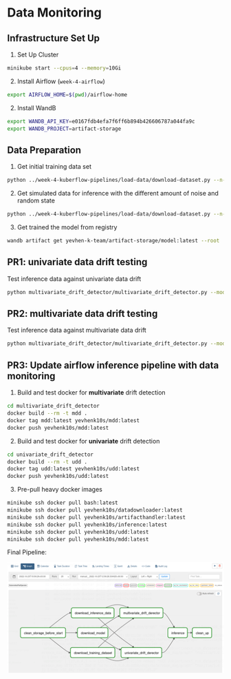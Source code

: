 # Data Monitoring

## Infrastructure Set Up

1. Set Up Cluster

```bash
minikube start --cpus=4 --memory=10Gi
```

2. Install Airflow (`week-4-airflow`)
```bash
export AIRFLOW_HOME=$(pwd)/airflow-home
```

2. Install WandB
```bash
export WANDB_API_KEY=e0167fdb4efa7f6ff6b894b426606787a044fa9c
export WANDB_PROJECT=artifact-storage
```

## Data Preparation

1. Get initial training data set

```bash
python ../week-4-kuberflow-pipelines/load-data/download-dataset.py --n-samples=300 --noise=0.0 --random-state=0 --out-file=inference-dataset.json
```

2. Get simulated data for inference with the different amount of noise and random state

```bash
python ../week-4-kuberflow-pipelines/load-data/download-dataset.py --n-samples=300 --noise=0.6 --random-state=1337 --out-file=dataset.json
```

3. Get trained the model from registry

```bash
wandb artifact get yevhen-k-team/artifact-storage/model:latest --root .
```

## PR1: univariate data drift testing

Test inference data against univariate data drift

```bash
python multivariate_drift_detector/multivariate_drift_detector.py --model-path cls.pekl --data-path dataset.json --inference-data-path inference-dataset.json --threshold 0.05
```

## PR2: multivariate data drift testing

Test inference data against multivariate data drift

```bash
python multivariate_drift_detector/multivariate_drift_detector.py --model-path cls.pekl --data-path dataset.json --inference-data-path inference-dataset.json --threshold 0.05
```

## PR3: Update airflow inference pipeline with data monitoring 

1. Build and test docker for **multivariate** drift detection
```bash
cd multivariate_drift_detector
docker build --rm -t mdd .                   
docker tag mdd:latest yevhenk10s/mdd:latest
docker push yevhenk10s/mdd:latest
```

2. Build and test docker for **univariate** drift detection
```bash
cd univariate_drift_detector
docker build --rm -t udd .                   
docker tag udd:latest yevhenk10s/udd:latest
docker push yevhenk10s/udd:latest
```

3. Pre-pull heavy docker images
```bash
minikube ssh docker pull bash:latest
minikube ssh docker pull yevhenk10s/datadownloader:latest
minikube ssh docker pull yevhenk10s/artifacthandler:latest
minikube ssh docker pull yevhenk10s/inference:latest
minikube ssh docker pull yevhenk10s/udd:latest
minikube ssh docker pull yevhenk10s/mdd:latest
```

Final Pipeline:

![pipeline](./assets/data-monitoring-airflow.png)
